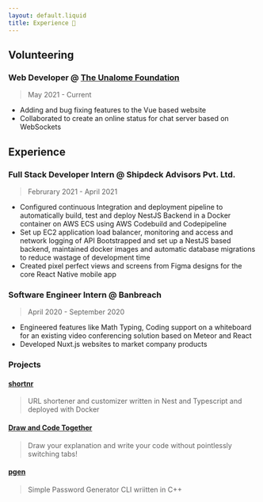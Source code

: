 ```yaml
---
layout: default.liquid
title: Experience 👋
---
```


## Volunteering

### Web Developer @ [The Unalome Foundation](https://theunalomefoundation.org)

> May 2021 - Current

- Adding and bug fixing features to the Vue based website
- Collaborated to create an online status for chat server based on WebSockets

## Experience

### Full Stack Developer Intern @ Shipdeck Advisors Pvt. Ltd.

> Februrary 2021 - April 2021

- Configured continuous Integration and deployment pipeline to automatically build, test and deploy NestJS Backend in a Docker container on AWS ECS using AWS Codebuild and Codepipeline
- Set up EC2 application load balancer, monitoring and access and network logging of API
  Bootstrapped and set up a NestJS based backend, maintained docker images and automatic database migrations to reduce wastage of development time
- Created pixel perfect views and screens from Figma designs for the core React Native mobile app

### Software Engineer Intern @ Banbreach

> April 2020 - September 2020

- Engineered features like Math Typing, Coding support on a whiteboard for an existing video conferencing solution based on Meteor and React
- Developed Nuxt.js websites to market company products

### Projects

#### [shortnr](https://shortnr.anik.live/)

> URL shortener and customizer written in Nest and Typescript and deployed with Docker

#### [Draw and Code Together](https://draw-and-code.vercel.app/)

> Draw your explanation and write your code without pointlessly switching tabs!

#### [pgen](https://github.com/sadn1ck/pgen)

> Simple Password Generator CLI wriitten in C++